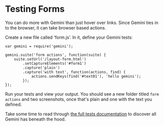 # Testing Forms

You can do more with Gemini than just hover over links. Since Gemini ties in to the browser, it can take browser based actions. 

Create a new file called 'form.js'. In it, define your Gemini tests:

```
var gemini = require('gemini');

gemini.suite('form actions', function(suite) {
    suite.setUrl('/layout-form.html')
        .setCaptureElements('#form1')
        .capture('plain')
        .capture('with text', function(actions, find) {
            actions.sendKeys(find('#text01'), 'hello gemini');
        });
});
```

Run your tests and view your output. You should see a new folder titled `form actions` and two screenshots, once that's plain and one with the text you defined.

Take some time to read through [the full tests documentation](https://github.com/bem/gemini/blob/master/doc/tests.md) to discover all Gemini has beneath the hood.
